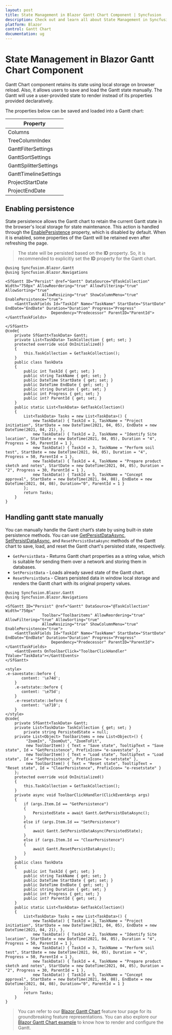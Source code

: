 ```yaml
---
layout: post
title: State Management in Blazor Gantt Chart Component | Syncfusion
description: Check out and learn all about State Management in Syncfusion Blazor Gantt Chart component and more here.
platform: Blazor
control: Gantt Chart
documentation: ug
---
```


# State Management in Blazor Gantt Chart Component

Gantt Chart component retains its state using local storage on browser reload. Also, it allows users to save and load the Gantt state manually. The Gantt will use a user-provided state to render instead of its properties provided declaratively.

The properties below can be saved and loaded into a Gantt chart:

Property|
-----|
Columns |
TreeColumnIndex |
GanttFilterSettings |
GanttSortSettings |
GanttSplitterSettings |
GanttTimelineSettings |
ProjectStartDate |
ProjectEndDate |

## Enabling persistence

State persistence allows the Gantt chart to retain the current Gantt state in the browser's local storage for state maintenance. This action is handled through the [EnablePersistence](https://help.syncfusion.com/cr/blazor/Syncfusion.Blazor.Gantt.SfGantt-1.html#Syncfusion_Blazor_Gantt_SfGantt_1_EnablePersistence) property, which is disabled by default. When it is enabled, some properties of the Gantt will be retained even after refreshing the page.

> The state will be persisted based on the **ID** property. So, it is recommended to explicitly set the **ID** property for the Gantt chart.

```cshtml
@using Syncfusion.Blazor.Gantt
@using Syncfusion.Blazor.Navigations

<SfGantt ID="Persist" @ref="Gantt" DataSource="@TaskCollection" Width="750px" AllowReordering="true" AllowFiltering="true" AllowSorting="true"
                AllowResizing="true" ShowColumnMenu="true" EnablePersistence="true">
    <GanttTaskFields Id="TaskId" Name="TaskName" StartDate="StartDate" EndDate="EndDate" Duration="Duration" Progress="Progress"
                    Dependency="Predecessor" ParentID="ParentId"></GanttTaskFields>
    
</SfGantt>
@code{
    private SfGantt<TaskData> Gantt;
    private List<TaskData> TaskCollection { get; set; }
    protected override void OnInitialized()
    {
        this.TaskCollection = GetTaskCollection();
    }
    public class TaskData
    {
        public int TaskId { get; set; }
        public string TaskName { get; set; }
        public DateTime StartDate { get; set; }
        public DateTime EndDate { get; set; }
        public string Duration { get; set; }
        public int Progress { get; set; }
        public int? ParentId { get; set; }
    }
    public static List<TaskData> GetTaskCollection()
    {
        List<TaskData> Tasks = new List<TaskData>() {
            new TaskData() { TaskId = 1, TaskName = "Project initiation", StartDate = new DateTime(2021, 04, 05), EndDate = new DateTime(2021, 04, 21), },
            new TaskData() { TaskId = 2, TaskName = "Identify Site location", StartDate = new DateTime(2021, 04, 05), Duration = "4", Progress = 50, ParentId = 1 },
            new TaskData() { TaskId = 3, TaskName = "Perform soil test", StartDate = new DateTime(2021, 04, 05), Duration = "4", Progress = 50, ParentId = 1 },
            new TaskData() { TaskId = 4, TaskName = "Prepare product sketch and notes", StartDate = new DateTime(2021, 04, 05), Duration = "2", Progress = 30, ParentId = 1 },
            new TaskData() { TaskId = 5, TaskName = "Concept approval", StartDate = new DateTime(2021, 04, 08), EndDate = new DateTime(2021, 04, 08), Duration="0", ParentId = 1 }
        };
        return Tasks;
    }
}
```

## Handling gantt state manually

You can manually handle the Gantt chart’s state by using built-in state persistence methods. You can use [GetPersistDataAsync](https://help.syncfusion.com/cr/blazor/Syncfusion.Blazor.Gantt.SfGantt-1.html#Syncfusion_Blazor_Gantt_SfGantt_1_GetPersistDataAsync), [SetPersistDataAsync](https://help.syncfusion.com/cr/blazor/Syncfusion.Blazor.Gantt.SfGantt-1.html#Syncfusion_Blazor_Gantt_SfGantt_1_SetPersistDataAsync_System_String_), and `ResetPersistDataAsync` methods of the Gantt chart to save, load, and reset the Gantt chart's persisted state, respectively.

* `GetPersistData` - Returns Gantt chart properties as a string value, which is suitable for sending them over a network and storing them in databases.
* `SetPersistData` - Loads already saved state of the Gantt chart.
* `ResetPersistData` - Clears persisted data in window local storage and renders the Gantt chart with its original property values.

```cshtml
@using Syncfusion.Blazor.Gantt
@using Syncfusion.Blazor.Navigations

<SfGantt ID="Persist" @ref="Gantt" DataSource="@TaskCollection" Width="750px"
                Toolbar="Toolbaritems" AllowReordering="true" AllowFiltering="true" AllowSorting="true"
                AllowResizing="true" ShowColumnMenu="true" EnablePersistence="true">
    <GanttTaskFields Id="TaskId" Name="TaskName" StartDate="StartDate" EndDate="EndDate" Duration="Duration" Progress="Progress"
                    Dependency="Predecessor" ParentID="ParentId"></GanttTaskFields>
    <GanttEvents OnToolbarClick="ToolbarClickHandler" TValue="TaskData"></GanttEvents>
</SfGantt>

<style>
.e-savestate::before {
       content: '\e74d';
    }
    .e-setstate::before {
       content: '\e75d';
    }
    .e-resetstate::before {
       content: '\e710';
    }
</style>
@code{
    private SfGantt<TaskData> Gantt;
    private List<TaskData> TaskCollection { get; set; }
        private string PersistedState = null; 
    private List<Object> Toolbaritems = new List<Object>() {
         "ZoomIn", "ZoomOut", "ZoomToFit",
         new ToolbarItem() { Text = "Save state", TooltipText = "Save state", Id = "GetPersistence", PrefixIcon= "e-savestate" },
         new ToolbarItem() { Text = "Load state", TooltipText = "Load state", Id = "SetPersistence", PrefixIcon= "e-setstate" },
         new ToolbarItem() { Text = "Reset state", TooltipText = "Reset state", Id = "ClearPersistence", PrefixIcon= "e-resetstate" }
    };
    protected override void OnInitialized()
    {
        this.TaskCollection = GetTaskCollection();
    }
    private async void ToolbarClickHandler(ClickEventArgs args)
    {
        if (args.Item.Id == "GetPersistence")
        {
            PersistedState = await Gantt.GetPersistDataAsync();
        }
        else if (args.Item.Id == "SetPersistence")
        {
            await Gantt.SetPersistDataAsync(PersistedState);  
        }
        else if (args.Item.Id == "ClearPersistence")
        {
            await Gantt.ResetPersistDataAsync();  
        }
    }
    public class TaskData
    {
        public int TaskId { get; set; }
        public string TaskName { get; set; }
        public DateTime StartDate { get; set; }
        public DateTime EndDate { get; set; }
        public string Duration { get; set; }
        public int Progress { get; set; }
        public int? ParentId { get; set; }
    }
    public static List<TaskData> GetTaskCollection()
    {
        List<TaskData> Tasks = new List<TaskData>() {
            new TaskData() { TaskId = 1, TaskName = "Project initiation", StartDate = new DateTime(2021, 04, 05), EndDate = new DateTime(2021, 04, 21), },
            new TaskData() { TaskId = 2, TaskName = "Identify Site location", StartDate = new DateTime(2021, 04, 05), Duration = "4", Progress = 50, ParentId = 1 },
            new TaskData() { TaskId = 3, TaskName = "Perform soil test", StartDate = new DateTime(2021, 04, 05), Duration = "4", Progress = 50, ParentId = 1 },
            new TaskData() { TaskId = 4, TaskName = "Prepare product sketch and notes", StartDate = new DateTime(2021, 04, 05), Duration = "2", Progress = 30, ParentId = 1 },
            new TaskData() { TaskId = 5, TaskName = "Concept approval", StartDate = new DateTime(2021, 04, 08), EndDate = new DateTime(2021, 04, 08), Duration="0", ParentId = 1 }
        };
        return Tasks;
    }
}
```

> You can refer to our [Blazor Gantt Chart](https://www.syncfusion.com/blazor-components/blazor-gantt-chart) feature tour page for its groundbreaking feature representations. You can also explore our [Blazor Gantt Chart example](https://blazor.syncfusion.com/demos/gantt-chart/default-functionalities?theme=bootstrap4) to know how to render and configure the Gantt.